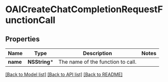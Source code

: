 # OAICreateChatCompletionRequestFunctionCall

## Properties
Name | Type | Description | Notes
------------ | ------------- | ------------- | -------------
**name** | **NSString*** | The name of the function to call. | 

[[Back to Model list]](../README.md#documentation-for-models) [[Back to API list]](../README.md#documentation-for-api-endpoints) [[Back to README]](../README.md)


